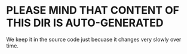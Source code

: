 # PLEASE MIND THAT CONTENT OF THIS DIR IS AUTO-GENERATED

We keep it in the source code just becuase it changes very slowly over time.
